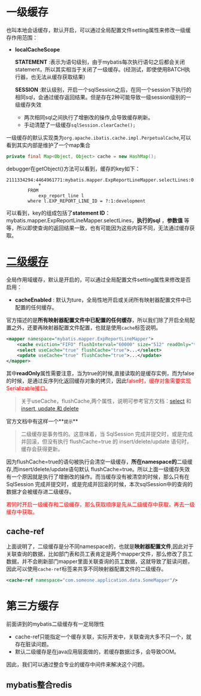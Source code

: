 # 一级缓存

也叫本地会话缓存，默认开启，可以通过全局配置文件setting属性来修改一级缓存作用范围：

- **localCacheScope** 

  **STATEMENT** :表示为语句级别，由于mybatis每次执行语句之后都会关闭statement，所以其实相当于关闭了一级缓存。(经测试，即使使用BATCH执行器，也无法从缓存获取结果)

  **SESSION** :默认级别，开启一个sqlSession之后，在同一个session下执行的相同sql，会通过缓存返回结果。但是存在2种可能导致一级session级别的一级缓存失效

  - 两次相同sql之间执行了增删改的操作,会导致缓存刷新。
  - 手动清楚了一级缓存`sqlSession.clearCache();`

一级缓存的默认实现类为`org.apache.ibatis.cache.impl.PerpetualCache`,可以看到其实内部是维护了一个map集合

```java
private final Map<Object, Object> cache = new HashMap();
```

debugger在getObject()方法可以看到，缓存的key如下：

```
2111334294:4464961771:mybatis.mapper.ExpReportLineMapper.selectLines:0:2147483647:SELECT
            *
        FROM
            exp_report_line l
        where l.EXP_REPORT_LINE_ID = ?:1:development
```

可以看到，key的组成包括了**statement ID**：mybatis.mapper.ExpReportLineMapper.selectLines，**执行的sql** ，**参数值** 等等，所以即使查询的返回结果一致，也有可能因为这些内容不同，无法通过缓存获取。

# [二级缓存](https://mybatis.org/mybatis-3/zh/sqlmap-xml.html#cache)

全局作用域缓存，默认是开启的，可以通过全局配置文件setting属性来修改是否启用：

- **cacheEnabled** : 默认为ture，全局性地开启或关闭所有映射器配置文件中已配置的任何缓存。

官方描述的是**所有映射器配置文件中已配置的任何缓存**，所以我们除了开启全局配置之外，还要再映射器配置文件配置，也就是使用`cache`标签说明。

```xml
<mapper namespace="mybatis.mapper.ExpReportLineMapper">
    <cache eviction="FIFO" flushInterval="60000" size="512" readOnly="true"/>
    <select useCache="true" flushCache="true">...</select>
    <update useCache="true" flushCache="true">...</update>
</mapper>
```

其中**readOnly**属性需要注意，当为true的时候,直接读取的是缓存实例，而为false的时候，是通过反序列化返回缓存对象的拷贝，因此<span style="color:red">false时，缓存对象需要实现Serializable接口。</span>

> 关于useCache，flushCache,两个属性，说明可参考官方文档：[select](https://mybatis.org/mybatis-3/zh/sqlmap-xml.html#select) 和 [insert, update 和 delete](https://mybatis.org/mybatis-3/zh/sqlmap-xml.html#insert_update_and_delete)

官方文档中有这样一个**`提示`** 

> 二级缓存是事务性的。这意味着，当 SqlSession 完成并提交时，或是完成并回滚，但没有执行 flushCache=true 的 insert/delete/update 语句时，缓存会获得更新。

因为flushCache=true的语句被执行会清空一级缓存，**所在namespace的**二级缓存,而insert/delete/update语句默认 flushCache=true。所以上面一级缓存失效有一个原因就是执行了增删改的操作。而当缓存没有被清空的时候，那么只有在SqlSession 完成并提交时，或是完成并回滚的时候，本次sqlSession中的查询的数据才会被缓存进二级缓存。

<span style="color:red">若同时开启一级缓存和二级缓存，那么获取顺序是先从二级缓存中获取，再去一级缓存中获取。</span>

## cache-ref

上面说明了，二级缓存是分不同namespace的，也就是**映射器配置文件**,因此对于关联查询的数据，比如部门表和员工表肯定是两个mapper文件，那么修改了员工数据，并不会刷新部门mapper里面关联查询的员工数据，这就导致了脏读问题，因此可以使用`cache-ref`标签来共享不同映射器配置文件的二级缓存。

```xml
<cache-ref namespace="com.someone.application.data.SomeMapper"/>
```

# 第三方缓存

前面讲到的mybatis二级缓存有一定局限性

- cache-ref只能指定一个缓存关联，实际开发中，关联查询大多不只一个，就存在脏读问题。
- 默认二级缓存是在java应用层面做的，若缓存数据过多，会导致OOM。

因此，我们可以通过整合专业的缓存中间件来解决这个问题。

## mybatis整合redis

